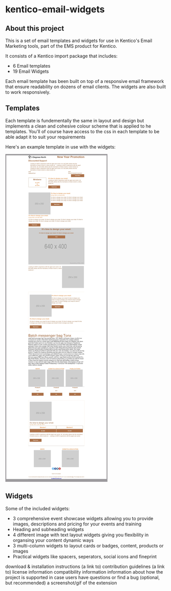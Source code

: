 # kentico-email-widgets
## About this project
This is a set of email templates and widgets for use in Kentico's Email Marketing tools, part of the EMS product for Kentico.

It consists of a Kentico import package that includes:
- 6 Email templates
- 19 Email Widgets

Each email template has been built on top of a responsive email framework that ensure readability on dozens of email clients. The widgets are also built to work responsively.

## Templates
Each template is fundementally the same in layout and design but implements a clean and cohesive colour scheme that is applied to he templates. You'll of course have access to the css in each template to be able adapt it to suit your requirements

Here's an example template in use with the widgets:

![Screenshot of rendered email](https://github.com/3dn-services/kentico-email-widgets/blob/master/samples/outlook16.jpg)


## Widgets
Some of the included widgets:
- 3 comprehensive event showcase widgets allowing you to provide images, descriptions and pricing for your events and training
- Heading and subheading widgets
- 4 different image with text layout widgets giving you flexibility in organsing your content dynamic ways
- 3 multi-column widgets to layout cards or badges, content, products or images
- Practical widgets like spacers, seperators, social icons and fineprint

download & installation instructions
(a link to) contribution guidelines
(a link to) license information
compatibility information
information about how the project is supported in case users have questions or find a bug
(optional, but recommended) a screenshot/gif of the extension
